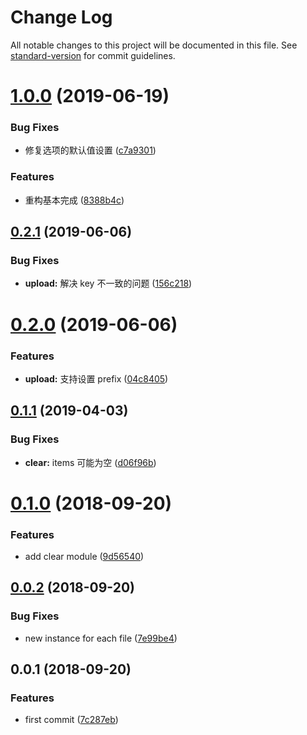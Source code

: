 # Change Log

All notable changes to this project will be documented in this file. See [standard-version](https://github.com/conventional-changelog/standard-version) for commit guidelines.

<a name="1.0.0"></a>
# [1.0.0](https:///github.com/fjc0k/better-qiniu-cli/compare/v0.2.1...v1.0.0) (2019-06-19)


### Bug Fixes

* 修复选项的默认值设置 ([c7a9301](https:///github.com/fjc0k/better-qiniu-cli/commits/c7a9301))


### Features

* 重构基本完成 ([8388b4c](https:///github.com/fjc0k/better-qiniu-cli/commits/8388b4c))



<a name="0.2.1"></a>
## [0.2.1](https://github.com/fjc0k/better-qiniu-cli/compare/v0.2.0...v0.2.1) (2019-06-06)


### Bug Fixes

* **upload:** 解决 key 不一致的问题 ([156c218](https://github.com/fjc0k/better-qiniu-cli/commit/156c218))



<a name="0.2.0"></a>
# [0.2.0](https://github.com/fjc0k/better-qiniu-cli/compare/v0.1.1...v0.2.0) (2019-06-06)


### Features

* **upload:** 支持设置 prefix ([04c8405](https://github.com/fjc0k/better-qiniu-cli/commit/04c8405))



<a name="0.1.1"></a>
## [0.1.1](https://github.com/fjc0k/better-qiniu-cli/compare/v0.1.0...v0.1.1) (2019-04-03)


### Bug Fixes

* **clear:** items 可能为空 ([d06f96b](https://github.com/fjc0k/better-qiniu-cli/commit/d06f96b))



<a name="0.1.0"></a>
# [0.1.0](https://github.com/fjc0k/better-qiniu-cli/compare/v0.0.2...v0.1.0) (2018-09-20)


### Features

* add clear module ([9d56540](https://github.com/fjc0k/better-qiniu-cli/commit/9d56540))



<a name="0.0.2"></a>
## [0.0.2](https://github.com/fjc0k/better-qiniu-cli/compare/v0.0.1...v0.0.2) (2018-09-20)


### Bug Fixes

* new instance for each file ([7e99be4](https://github.com/fjc0k/better-qiniu-cli/commit/7e99be4))



<a name="0.0.1"></a>
## 0.0.1 (2018-09-20)


### Features

* first commit ([7c287eb](https://github.com/fjc0k/better-qiniu-cli/commit/7c287eb))
